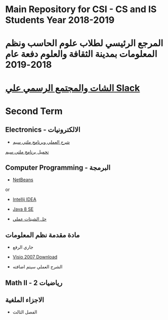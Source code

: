 # Main Repository for CSI - CS and IS Students  Year 2018-2019
# المرجع الرئيسي لطلاب علوم الحاسب ونظم المعلومات بمدينة الثقافة والعلوم دفعة عام 2018-2019
# [ الشات والمجتمع الرسمي علي Slack](https://join.slack.com/t/csistudents/shared_invite/enQtNjIyMDk2ODkyNDIyLTg5YzNhNWUzM2VmYjdjNTg0NzFmY2Q0NzI5MDI5Y2E5NDZiMGU3YjM2ZWUxYTdkMDAwNDJiZDU5OTQxZjM2MjQ)
# Second Term
## Electronics - الالكترونيات

- [شرح العملي وبرنامج ملتي سيم](https://youtu.be/Wk8EapZfE_Y)

[تحميل برنامج ملتي سيم](https://www.file-up.org/mtdw13jyf3v3)
## Computer Programming - البرمجة
- [NetBeans](https://netbeans.org/downloads/8.0.2/)

or

- [Intellij IDEA](https://www.jetbrains.com/idea/download/)

- [Java 8 SE](2133155)

- [حل الشيتات عملي](https://github.com/th3blackscare/Programming-Sheets)

## مادة مقدمة نظم المعلومات
- جاري الرفع
- [Visio 2007 Download]()

- الشرح العملي سيتم اضافته

## Math II - رياضيات 2
## الاجزاء الملغية
- الفصل الثالث
